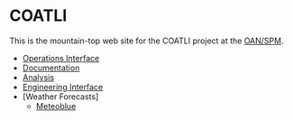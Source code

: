 <!----------------------------------------------------------------------

This file is part of the UNAM telescope control system.

------------------------------------------------------------------------

Copyright © 2018, 2019 Alan M. Watson <alan@astro.unam.mx>

Permission to use, copy, modify, and distribute this software for any
purpose with or without fee is hereby granted, provided that the above
copyright notice and this permission notice appear in all copies.

THE SOFTWARE IS PROVIDED "AS IS" AND THE AUTHOR DISCLAIMS ALL
WARRANTIES WITH REGARD TO THIS SOFTWARE INCLUDING ALL IMPLIED
WARRANTIES OF MERCHANTABILITY AND FITNESS. IN NO EVENT SHALL THE
AUTHOR BE LIABLE FOR ANY SPECIAL, DIRECT, INDIRECT, OR CONSEQUENTIAL
DAMAGES OR ANY DAMAGES WHATSOEVER RESULTING FROM LOSS OF USE, DATA OR
PROFITS, WHETHER IN AN ACTION OF CONTRACT, NEGLIGENCE OR OTHER
TORTIOUS ACTION, ARISING OUT OF OR IN CONNECTION WITH THE USE OR
PERFORMANCE OF THIS SOFTWARE.

----------------------------------------------------------------------->

# COATLI

This is the mountain-top web site for the COATLI project at the
[OAN/SPM](http://www.astrossp.unam.mx).

* [Operations Interface](/tcs/operations.html)
* [Documentation](documentation.html)
* [Analysis](http://transients.astrossp.unam.mx/coatli/)
* [Engineering Interface](/tcs/engineering.html)
* [Weather Forecasts]
  * [Meteoblue](https://www.meteoblue.com/en/weather/week/parque-nacional-san-pedro-mártir_mexico_3983083)
